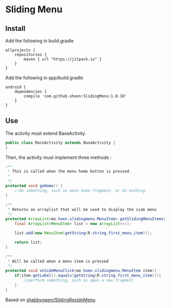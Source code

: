 # Sliding Menu

## Install

Add the following in build.gradle
```
allprojects {
    repositories {
        maven { url "https://jitpack.io" }
    }
}
```

Add the following in app/build.gradle
```
android {
    dependencies {
        compile 'com.github.vhoen:SlidingMenu:1.0.10'
    }
}
```

## Use

The activity must extend BaseActivity.
```java
public class MainActivity extends BaseActivity {
}
```

Then, the activity must implement three methods : 
```java
/**
 * This is called when the menu home button is pressed.
 * 
 */
protected void goHome() {
    //do something, such as open home fragment, or do nothing.
}

/**
 * Returns an arraylist that will be used to display the side menu
 */
protected ArrayList<me.hoen.slidingmenu.MenuItem> getSlidingMenuItems(){
    final ArrayList<MenuItem> list = new ArrayList<>();

    list.add(new MenuItem(getString(R.string.first_menu_item)));

    return list;
}

/**
 * Will be called when a menu item is pressed
 */
protected void onSideMenuClick(me.hoen.slidingmenu.MenuItem item){
    if(item.getLabel().equals(getString(R.string.first_menu_item))){
        //perform something, such as open a new fragment
    }
}
```


Based on [shabbyowen/SlidingResideMenu](https://github.com/shabbyowen/SlidingResideMenu)